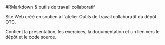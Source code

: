 #RMarkdown  & outils de travail collaboratif

Site Web créé en soutien à l'atelier Outils de travail collaboratif du dépôt OTC.

Contient la présentation, les exercices, la documentation et un lien vers le dépôt et le code source.
